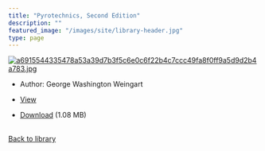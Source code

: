 ```yaml
---
title: "Pyrotechnics, Second Edition"
description: ""
featured_image: "/images/site/library-header.jpg"
type: page
---
```


<a href="https://drive.google.com/uc?export=view&id=1U3PPFEaSmDDiIcZkVtdpkLSQIbJ7NlIz" target="_blank">![a6915544335478a53a39d7b3f5c6e0c6f22b4c7ccc49fa8f0ff9a5d9d2b4a783.jpg](/images/library/a6915544335478a53a39d7b3f5c6e0c6f22b4c7ccc49fa8f0ff9a5d9d2b4a783.jpg)</a>
* Author: George Washington Weingart
* <a href="https://drive.google.com/uc?export=view&id=1U3PPFEaSmDDiIcZkVtdpkLSQIbJ7NlIz" target="_blank">View</a>

* [Download](https://drive.google.com/uc?export=download&id=1U3PPFEaSmDDiIcZkVtdpkLSQIbJ7NlIz) (1.08 MB)

<br />[Back to library](/library/)
